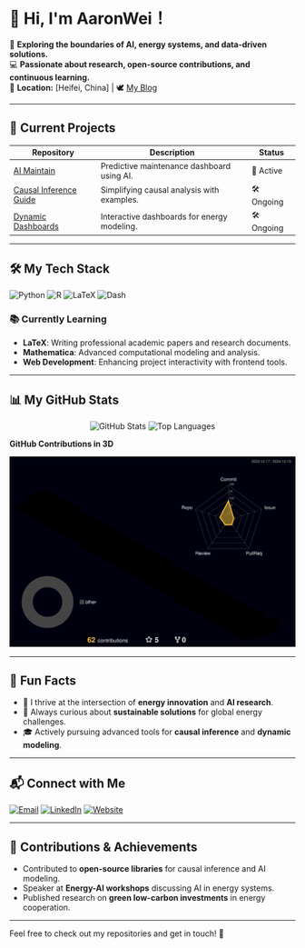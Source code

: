 # 👋 Hi, I'm AaronWei！

🌟 **Exploring the boundaries of AI, energy systems, and data-driven solutions.**  
💻 **Passionate about research, open-source contributions, and continuous learning.**  
📍 **Location:** [Heifei, China] | 🕊️ [My Blog](https://wbgzdtsl.github.io/WBGShare/)  

---

## 🔭 Current Projects
| Repository                                                                 | Description                                   | Status         |
|----------------------------------------------------------------------------|-----------------------------------------------|----------------|
| [AI Maintain](https://github.com/WBGZDTSL/AI_Maintain)                     | Predictive maintenance dashboard using AI.   | 🚀 Active      |
| [Causal Inference Guide](https://github.com/WBGZDTSL/Causal_Inference)     | Simplifying causal analysis with examples.   | 🛠️ Ongoing     |
| [Dynamic Dashboards](https://github.com/WBGZDTSL/Dynamic_Dashboards)       | Interactive dashboards for energy modeling.  | 🛠️ Ongoing     |

---

## 🛠 My Tech Stack
![Python](https://img.shields.io/badge/Python-3776AB?style=for-the-badge&logo=python&logoColor=white)
![R](https://img.shields.io/badge/R-276DC3?style=for-the-badge&logo=r&logoColor=white)
![LaTeX](https://img.shields.io/badge/LaTeX-008080?style=for-the-badge&logo=latex&logoColor=white)
![Dash](https://img.shields.io/badge/Dash-072A53?style=for-the-badge&logo=dash&logoColor=white)

### 📚 Currently Learning
- **LaTeX**: Writing professional academic papers and research documents.
- **Mathematica**: Advanced computational modeling and analysis.
- **Web Development**: Enhancing project interactivity with frontend tools.

---

## 📊 My GitHub Stats
<p align="center">
  <img src="https://github-readme-stats.vercel.app/api?username=WBGZDTSL&show_icons=true&theme=radical" alt="GitHub Stats" width="48%">
  <img src="https://github-readme-stats.vercel.app/api/top-langs/?username=WBGZDTSL&layout=compact&theme=radical" alt="Top Languages" width="48%">
</p>

**GitHub Contributions in 3D**

[![Contributions in 3D](/profile-3d-contrib/profile-night-rainbow.svg)](https://github.com/marketplace/actions/github-profile-3d-contrib)

---

## 🧩 Fun Facts
- 🚀 I thrive at the intersection of **energy innovation** and **AI research**.
- 🎯 Always curious about **sustainable solutions** for global energy challenges.
- 🎓 Actively pursuing advanced tools for **causal inference** and **dynamic modeling**.

---

## 📬 Connect with Me
[![Email](https://img.shields.io/badge/Email-D14836?style=for-the-badge&logo=gmail&logoColor=white)](mailto:bangg.wei@gmail.com)
[![LinkedIn](https://img.shields.io/badge/LinkedIn-0A66C2?style=for-the-badge&logo=linkedin&logoColor=white)](https://www.linkedin.com/in/aaron-wei-3a6332242/)
[![Website](https://img.shields.io/badge/Portfolio-24292E?style=for-the-badge&logo=githubpages&logoColor=white)](https://wbgzdtsl.github.io/WBGShare/)

---

## 🌟 Contributions & Achievements
- Contributed to **open-source libraries** for causal inference and AI modeling.
- Speaker at **Energy-AI workshops** discussing AI in energy systems.
- Published research on **green low-carbon investments** in energy cooperation.

---

Feel free to check out my repositories and get in touch! 🎉
